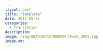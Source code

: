 ```yaml
---
layout: post
title: "Template"
date: 2017-05-31
categories:
  - Translation
description:
image: /img/UNADJUSTEDNONRAW_thumb_3001.jpg
image-sm:
---
```

